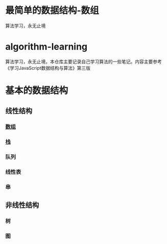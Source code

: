 
# 最简单的数据结构-数组
算法学习，永无止境
# algorithm-learning
算法学习，永无止境，本仓库主要记录自己学习算法的一些笔记。内容主要参考《学习JavaScript数据结构与算法》第三版
# 基本的数据结构
## 线性结构
### [数组](https://github.com/HolinWang/algorithm-learning/tree/main/Array#readme)
### [栈](https://github.com/HolinWang/algorithm-learning/tree/main/Stack#readme)
### 队列
### 线性表
### 串
## 非线性结构
### 树
### 图


